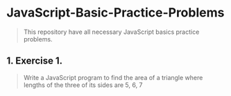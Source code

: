 # JavaScript-Basic-Practice-Problems
> This repository have all necessary JavaScript basics practice problems.

## 1. Exercise 1.
> Write a JavaScript program to find the area of a triangle where lengths of the three of its sides are 5, 6, 7
